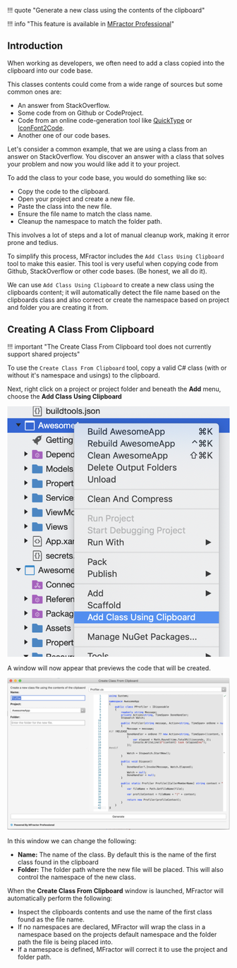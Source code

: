 !!! quote "Generate a new class using the contents of the clipboard"

!!! info "This feature is available in [MFractor Professional](https://www.mfractor.com/products/mfractor-professional)"

## Introduction

When working as developers, we often need to add a class copied into the clipboard into our code base.

This classes contents could come from a wide range of sources but some common ones are:

 * An answer from StackOverflow.
 * Some code from on Github or CodeProject.
 * Code from an online code-generation tool like [QuickType](https://quicktype.io/) or [IconFont2Code](https://andreinitescu.github.io/IconFont2Code/).
 * Another one of our code bases.

Let's consider a common example, that we are using a class from an answer on StackOverflow. You discover an answer with a class that solves your problem and now you would like add it to your project.

To add the class to your code base, you would do something like so:

  * Copy the code to the clipboard.
  * Open your project and create a new file.
  * Paste the class into the new file.
  * Ensure the file name to match the class name.
  * Cleanup the namespace to match the folder path.

This involves a lot of steps and a lot of manual cleanup work, making it error prone and tedius.

To simplify this process, MFractor includes the `Add Class Using Clipboard` tool to make this easier. This tool is very useful when copying code from Github, StackOverflow or other code bases. (Be honest, we all do it).

We can use `Add Class Using Clipboard` to create a new class using the clipboards content; it will automatically detect the file name based on the clipboards class and also correct or create the namespace based on project and folder you are creating it from.

## Creating A Class From Clipboard

!!! important "The Create Class From Clipboard tool does not currently support shared projects"

To use the `Create Class From Clipboard` tool, copy a valid C# class (with or without it's namespace and usings) to the clipboard.

Next, right click on a project or project folder and beneath the **Add** menu, choose the **Add Class Using Clipboard**

![Accessing the create class from clipboard tool](/img/csharp/create-class-from-clipboard-1.png)

A window will now appear that previews the code that will be created.

![Using the create class from clipboard tool](/img/csharp/create-class-from-clipboard-2.png)

In this window we can change the following:

 * **Name:** The name of the class. By default this is the name of the first class found in the clipboard
 * **Folder:** The folder path where the new file will be placed. This will also control the namespace of the new class.

When the **Create Class From Clipboard** window is launched, MFractor will automatically perform the following:

 * Inspect the clipboards contents and use the name of the first class found as the file name.
 * If no namespaces are declared, MFractor will wrap the class in a namespace based on the projects default namespace and the folder path the file is being placed into.
  * If a namespace is defined, MFractor will correct it to use the project and folder path.
